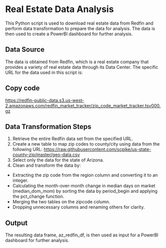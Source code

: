 # Real Estate Data Analysis
This Python script is used to download real estate data from Redfin and perform data transformation to prepare the data for analysis. The data is then used to create a PowerBI dashboard for further analysis.

## Data Source
The data is obtained from Redfin, which is a real estate company that provides a variety of real estate data through its Data Center. The specific URL for the data used in this script is:

## Copy code
https://redfin-public-data.s3.us-west-2.amazonaws.com/redfin_market_tracker/zip_code_market_tracker.tsv000.gz
## Data Transformation Steps
1. Retrieve the entire Redfin data set from the specified URL.
2. Create a new table to map zip codes to county/city using data from the following URL: https://raw.githubusercontent.com/scpike/us-state-county-zip/master/geo-data.csv
3. Select only the data for the state of Arizona.
4. Clean and transform the data by:
- Extracting the zip code from the region column and converting it to an integer.
- Calculating the month-over-month change in median days on market (median_dom_mom) by sorting the data by period_begin and applying the pct_change function.
- Merging the two tables on the zipcode column.
- Dropping unnecessary columns and renaming others for clarity.
## Output
The resulting data frame, az_redfin_df, is then used as input for a PowerBI dashboard for further analysis.

